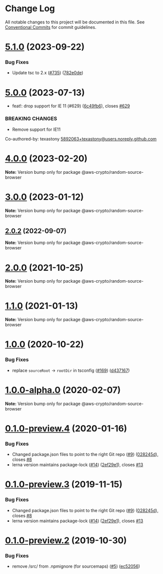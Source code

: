 # Change Log

All notable changes to this project will be documented in this file.
See [Conventional Commits](https://conventionalcommits.org) for commit guidelines.

# [5.1.0](https://github.com/aws/aws-sdk-js-crypto-helpers/compare/v5.0.0...v5.1.0) (2023-09-22)

### Bug Fixes

- Update tsc to 2.x ([#735](https://github.com/aws/aws-sdk-js-crypto-helpers/issues/735)) ([782e0de](https://github.com/aws/aws-sdk-js-crypto-helpers/commit/782e0de9f5fef41f694130580a69d940894b6b8c))

# [5.0.0](https://github.com/aws/aws-sdk-js-crypto-helpers/compare/v4.0.1...v5.0.0) (2023-07-13)

- feat!: drop support for IE 11 (#629) ([6c49fb6](https://github.com/aws/aws-sdk-js-crypto-helpers/commit/6c49fb6c1b1f18bbff02dbd77a37a21bdb40c959)), closes [#629](https://github.com/aws/aws-sdk-js-crypto-helpers/issues/629)

### BREAKING CHANGES

- Remove support for IE11

Co-authored-by: texastony <5892063+texastony@users.noreply.github.com>

# [4.0.0](https://github.com/aws/aws-sdk-js-crypto-helpers/compare/v3.0.0...v4.0.0) (2023-02-20)

**Note:** Version bump only for package @aws-crypto/random-source-browser

# [3.0.0](https://github.com/aws/aws-sdk-js-crypto-helpers/compare/v2.0.2...v3.0.0) (2023-01-12)

**Note:** Version bump only for package @aws-crypto/random-source-browser

## [2.0.2](https://github.com/aws/aws-sdk-js-crypto-helpers/compare/v2.0.1...v2.0.2) (2022-09-07)

**Note:** Version bump only for package @aws-crypto/random-source-browser

# [2.0.0](https://github.com/aws/aws-sdk-js-crypto-helpers/compare/v1.2.2...v2.0.0) (2021-10-25)

**Note:** Version bump only for package @aws-crypto/random-source-browser

# [1.1.0](https://github.com/aws/aws-sdk-js-crypto-helpers/compare/@aws-crypto/random-source-browser@1.0.0...@aws-crypto/random-source-browser@1.1.0) (2021-01-13)

**Note:** Version bump only for package @aws-crypto/random-source-browser

# [1.0.0](https://github.com/aws/aws-sdk-js-crypto-helpers/compare/@aws-crypto/random-source-browser@1.0.0-alpha.0...@aws-crypto/random-source-browser@1.0.0) (2020-10-22)

### Bug Fixes

- replace `sourceRoot` -> `rootDir` in tsconfig ([#169](https://github.com/aws/aws-sdk-js-crypto-helpers/issues/169)) ([d437167](https://github.com/aws/aws-sdk-js-crypto-helpers/commit/d437167b51d1c56a4fcc2bb8a446b74a7e3b7e06))

# [1.0.0-alpha.0](https://github.com/aws/aws-sdk-js-crypto-helpers/compare/@aws-crypto/random-source-browser@0.1.0-preview.4...@aws-crypto/random-source-browser@1.0.0-alpha.0) (2020-02-07)

**Note:** Version bump only for package @aws-crypto/random-source-browser

# [0.1.0-preview.4](https://github.com/aws/aws-sdk-js-crypto-helpers/compare/@aws-crypto/random-source-browser@0.1.0-preview.2...@aws-crypto/random-source-browser@0.1.0-preview.4) (2020-01-16)

### Bug Fixes

- Changed package.json files to point to the right Git repo ([#9](https://github.com/aws/aws-sdk-js-crypto-helpers/issues/9)) ([028245d](https://github.com/aws/aws-sdk-js-crypto-helpers/commit/028245d72e642ca98d82226afb300eb154503c4a)), closes [#8](https://github.com/aws/aws-sdk-js-crypto-helpers/issues/8)
- lerna version maintains package-lock ([#14](https://github.com/aws/aws-sdk-js-crypto-helpers/issues/14)) ([2ef29e1](https://github.com/aws/aws-sdk-js-crypto-helpers/commit/2ef29e13779703a5c9b32e93d18918fcb33b7272)), closes [#13](https://github.com/aws/aws-sdk-js-crypto-helpers/issues/13)

# [0.1.0-preview.3](https://github.com/aws/aws-sdk-js-crypto-helpers/compare/@aws-crypto/random-source-browser@0.1.0-preview.2...@aws-crypto/random-source-browser@0.1.0-preview.3) (2019-11-15)

### Bug Fixes

- Changed package.json files to point to the right Git repo ([#9](https://github.com/aws/aws-sdk-js-crypto-helpers/issues/9)) ([028245d](https://github.com/aws/aws-sdk-js-crypto-helpers/commit/028245d72e642ca98d82226afb300eb154503c4a)), closes [#8](https://github.com/aws/aws-sdk-js-crypto-helpers/issues/8)
- lerna version maintains package-lock ([#14](https://github.com/aws/aws-sdk-js-crypto-helpers/issues/14)) ([2ef29e1](https://github.com/aws/aws-sdk-js-crypto-helpers/commit/2ef29e13779703a5c9b32e93d18918fcb33b7272)), closes [#13](https://github.com/aws/aws-sdk-js-crypto-helpers/issues/13)

# [0.1.0-preview.2](https://github.com/aws/aws-javascript-crypto-helpers/compare/@aws-crypto/random-source-browser@0.1.0-preview.1...@aws-crypto/random-source-browser@0.1.0-preview.2) (2019-10-30)

### Bug Fixes

- remove /src/ from .npmignore (for sourcemaps) ([#5](https://github.com/aws/aws-javascript-crypto-helpers/issues/5)) ([ec52056](https://github.com/aws/aws-javascript-crypto-helpers/commit/ec52056))

